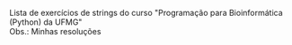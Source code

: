 Lista de exercícios de strings do curso "Programação para Bioinformática (Python) da UFMG"<br>
Obs.: Minhas resoluções
